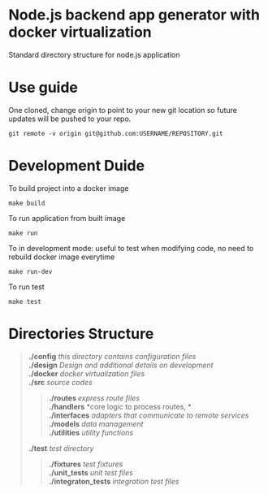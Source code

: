# Node.js backend app generator with docker virtualization
Standard directory structure for node.js application

# Use guide
One cloned, change origin to point to your new git location so future updates will be pushed to your repo.
```
git remote -v origin git@github.com:USERNAME/REPOSITORY.git 
```

# Development Duide
To build project into a docker image
```
make build
```

To run application from built image
```
make run
```

To in development mode: useful to test when modifying code, no need to rebuild docker image everytime
```
make run-dev
```

To run test
```
make test
```

# Directories Structure
><b>./config</b>
*this directory contains configuration files*<br>
><b>./design</b>
*Design and additional details on development*<br>
><b>./docker</b>
*docker virtualization files*<br>
><b>./src</b>
*source codes*
>><b>./routes </b>
*express route files*<br>
>><b>./handlers</b>
*core logic to process routes, *<br>
>><b>./interfaces</b>
*adapters that communicate to remote services*<br>
>><b>./models</b>
*data management*<br>
>><b>./utilities</b>
*utility functions*</br>
>
><b>./test</b>
*test directory*
>
>><b>./fixtures</b>
*test fixtures*</br>
>><b>./unit_tests</b>
*unit test files*<br>
>><b>./integraton_tests</b>
*integration test files*<br>



